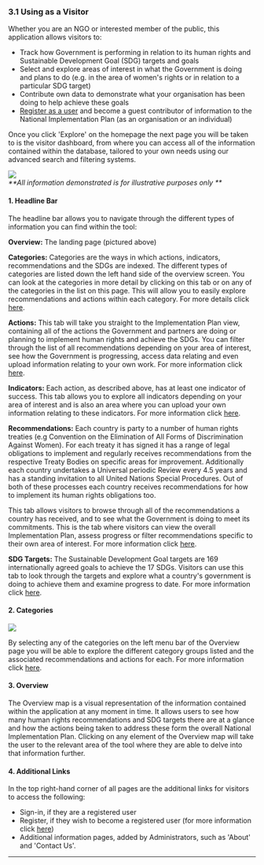 ### 3.1 Using as a Visitor

Whether you are an NGO or interested member of the public, this application allows visitors to:

* Track how Government is performing in relation to its human rights and Sustainable Development Goal \(SDG\) targets and goals
* Select and explore areas of interest in what the Government is doing and plans to do \(e.g. in the area of women's rights or in relation to a particular SDG target\)
* Contribute own data to demonstrate what your organisation has been doing to help achieve these goals
* [Register as a user](../howto/register.md) and become a guest contributor of information to the National Implementation Plan \(as an organisation or an individual\)

Once you click 'Explore' on the homepage the next page you will be taken to is the visitor dashboard, from where you can access all of the information contained within the database, tailored to your own needs using our advanced search and filtering systems.

![](assets/Overview_for_Visitors.png)  
_\*\*All information demonstrated is for illustrative purposes only \*\*_

#### 1. Headline Bar

The headline bar allows you to navigate through the different types of information you can find within the tool:

**Overview:** The landing page \(pictured above\)

**Categories:** Categories are the ways in which actions, indicators, recommendations and the SDGs are indexed. The different types of categories are listed down the left hand side of the overview screen. You can look at the categories in more detail by clicking on this tab or on any of the categories in the list on this page. This will allow you to easily explore recommendations and actions within each category. For more details click [here](../visitors/categories.md).

**Actions:** This tab will take you straight to the Implementation Plan view, containing all of the actions the Government and partners are doing or planning to implement human rights and achieve the SDGs. You can filter through the list of all recommendations depending on your area of interest, see how the Government is progressing, access data relating and even upload information relating to your own work. For more information click [here](../visitors/actions.md).

**Indicators:** Each action, as described above, has at least one indicator of success. This tab allows you to explore all indicators depending on your area of interest and is also an area where you can upload your own information relating to these indicators. For more information click [here](../visitors/indicators.md).

**Recommendations:** Each country is party to a number of human rights treaties \(e.g Convention on the Elimination of All Forms of Discrimination Against Women\). For each treaty it has signed it has a range of legal obligations to implement and regularly receives recommendations from the respective Treaty Bodies on specific areas for improvement. Additionally each country undertakes a Universal periodic Review every 4.5 years and has a standing invitation to all United Nations Special Procedures. Out of both of these processes each country receives recommendations for how to implement its human rights obligations too.

This tab allows visitors to browse through all of the recommendations a country has received, and to see what the Government is doing to meet its commitments. This is the tab where visitors can view the overall Implementation Plan, assess progress or filter recommendations specific to their own area of interest. For more information click [here](../visitors/recommendations.md).

**SDG Targets:** The Sustainable Development Goal targets are 169 internationally agreed goals to achieve the 17 SDGs. Visitors can use this tab to look through the targets and explore what a country's government is doing to achieve them and examine progress to date. For more information click [here](../visitors/sdg-targets.md).

#### 2. Categories

![](assets/Categories.png)

By selecting any of the categories on the left menu bar of the Overview page you will be able to explore the different category groups listed and the associated recommendations and actions for each. For more information click [here](../visitors/categories.md).

#### 3. Overview

The Overview map is a visual representation of the information contained within the application at any moment in time. It allows users to see how many human rights recommendations and SDG targets there are at a glance and how the actions being taken to address these form the overall National Implementation Plan. Clicking on any element of the Overview map will take the user to the relevant area of the tool where they are able to delve into that information further.

#### 4. Additional Links

In the top right-hand corner of all pages are the additional links for visitors to access the following:

* Sign-in, if they are a registered user
* Register, if they wish to become a registered user \(for more information click [here](../howto/register.md)\)
* Additional information pages, added by Administrators, such as 'About' and 'Contact Us'.

---
